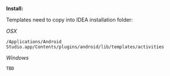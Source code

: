 **Install:**

Templates need to copy into IDEA installation folder:

*OSX*

```
/Applications/Android Studio.app/Contents/plugins/android/lib/templates/activities
```

*Windows*

```
TBD
```
